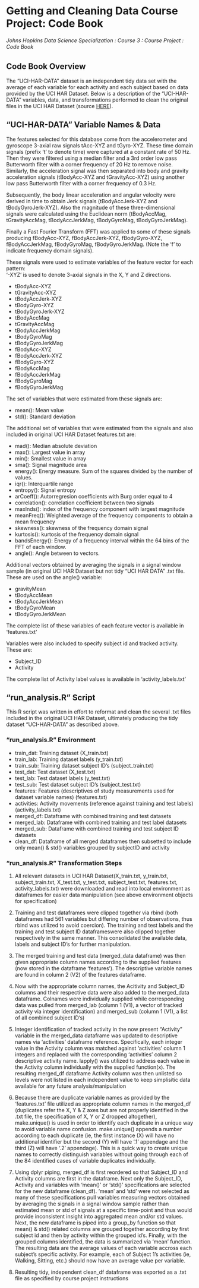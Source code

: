 Getting and Cleaning Data Course Project: Code Book
================

###### Johns Hopkins Data Science Specialization : Course 3 : Course Project : Code Book

## Code Book Overview

The “UCI-HAR-DATA” dataset is an independent tidy data set with the
average of each variable for each activity and each subject based on
data provided by the UCI HAR Dataset. Below is a description of the
“UCI-HAR-DATA” variables, data, and transformations performed to clean
the original files in the UCI HAR Dataset (source
[HERE](http://archive.ics.uci.edu/ml/datasets/Human+Activity+Recognition+Using+Smartphones)).

## “UCI-HAR-DATA” Variable Names & Data

The features selected for this database come from the accelerometer and
gyroscope 3-axial raw signals tAcc-XYZ and tGyro-XYZ. These time domain
signals (prefix ‘t’ to denote time) were captured at a constant rate of
50 Hz. Then they were filtered using a median filter and a 3rd order low
pass Butterworth filter with a corner frequency of 20 Hz to remove
noise. Similarly, the acceleration signal was then separated into body
and gravity acceleration signals (tBodyAcc-XYZ and tGravityAcc-XYZ)
using another low pass Butterworth filter with a corner frequency of 0.3
Hz.

Subsequently, the body linear acceleration and angular velocity were
derived in time to obtain Jerk signals (tBodyAccJerk-XYZ and
tBodyGyroJerk-XYZ). Also the magnitude of these three-dimensional
signals were calculated using the Euclidean norm (tBodyAccMag,
tGravityAccMag, tBodyAccJerkMag, tBodyGyroMag, tBodyGyroJerkMag).

Finally a Fast Fourier Transform (FFT) was applied to some of these
signals producing fBodyAcc-XYZ, fBodyAccJerk-XYZ, fBodyGyro-XYZ,
fBodyAccJerkMag, fBodyGyroMag, fBodyGyroJerkMag. (Note the ‘f’ to
indicate frequency domain signals).

These signals were used to estimate variables of the feature vector for
each pattern:  
‘-XYZ’ is used to denote 3-axial signals in the X, Y and Z directions.

  - tBodyAcc-XYZ
  - tGravityAcc-XYZ
  - tBodyAccJerk-XYZ
  - tBodyGyro-XYZ
  - tBodyGyroJerk-XYZ
  - tBodyAccMag
  - tGravityAccMag
  - tBodyAccJerkMag
  - tBodyGyroMag
  - tBodyGyroJerkMag
  - fBodyAcc-XYZ
  - fBodyAccJerk-XYZ
  - fBodyGyro-XYZ
  - fBodyAccMag
  - fBodyAccJerkMag
  - fBodyGyroMag
  - fBodyGyroJerkMag

The set of variables that were estimated from these signals are:

  - mean(): Mean value
  - std(): Standard deviation

The additional set of variables that were estimated from the signals and
also included in original UCI HAR Dataset features.txt are:

  - mad(): Median absolute deviation
  - max(): Largest value in array
  - min(): Smallest value in array
  - sma(): Signal magnitude area
  - energy(): Energy measure. Sum of the squares divided by the number
    of values.
  - iqr(): Interquartile range
  - entropy(): Signal entropy
  - arCoeff(): Autorregresion coefficients with Burg order equal to 4
  - correlation(): correlation coefficient between two signals
  - maxInds(): index of the frequency component with largest magnitude
  - meanFreq(): Weighted average of the frequency components to obtain a
    mean frequency
  - skewness(): skewness of the frequency domain signal
  - kurtosis(): kurtosis of the frequency domain signal
  - bandsEnergy(): Energy of a frequency interval within the 64 bins of
    the FFT of each window.
  - angle(): Angle between to vectors.

Additional vectors obtained by averaging the signals in a signal window
sample (in original UCI HAR Dataset but not tidy “UCI HAR DATA” .txt
file. These are used on the angle() variable:

  - gravityMean
  - tBodyAccMean
  - tBodyAccJerkMean
  - tBodyGyroMean
  - tBodyGyroJerkMean

The complete list of these variables of each feature vector is available
in ‘features.txt’

Variables were also included to specify subject id and tracked activity.
These are:

  - Subject\_ID
  - Activity

The complete list of Activity label values is available in
‘activity\_labels.txt’

## “run\_analysis.R” Script

This R script was written in effort to reformat and clean the several
.txt files included in the original UCI HAR Dataset, ultimately
producing the tidy dataset “UCI-HAR-DATA” as described above.

### “run\_analysis.R” Environment

  - train\_dat: Training dataset (X\_train.txt)
  - train\_lab: Training dataset labels (y\_train.txt)
  - train\_sub: Training dataset subject ID’s (subject\_train.txt)
  - test\_dat: Test dataset (X\_test.txt)
  - test\_lab: Test dataset labels (y\_test.txt)
  - test\_sub: Test dataset subject ID’s (subject\_test.txt)
  - features: Features (descriptives of study measurements used for
    dataset variable names) (features.txt)
  - activities: Activity movements (reference against training and test
    labels) (activity\_labels.txt)
  - merged\_df: Dataframe with combined training and test datasets
  - merged\_lab: Dataframe with combined training and test label
    datasets
  - merged\_sub: Dataframe with combined training and test subject ID
    datasets
  - clean\_df: Dataframe of all merged dataframes then subsetted to
    include only mean() & std() variables grouped by subjectID and
    activity

### “run\_analysis.R” Transformation Steps

1)  All relevant datasets in UCI HAR Dataset(X\_train.txt, y\_train.txt,
    subject\_train.txt, X\_test.txt, y\_test.txt, subject\_test.txt,
    features.txt, activity\_labels.txt) were downloaded and read into
    local environment as dataframes for easier data manipulation (see
    above environment objects for specification)

2)  Training and test dataframes were clipped together via rbind (both
    dataframes had 561 variables but differing number of observations,
    thus rbind was utilized to avoid coercion). The training and test
    labels and the training and test subject ID dataframeswere also
    clipped together respectively in the same manner. This consolidated
    the available data, labels and subject ID’s for further
    manipulation.

3)  The merged training and test data (merged\_data dataframe) was then
    given appropriate column names according to the supplied features
    (now stored in the dataframe ‘features’). The descriptive variable
    names are found in column 2 (V2) of the features dataframe.

4)  Now with the appropriate column names, the Acitivity and Subject\_ID
    columns and their respective data were also added to the
    merged\_data dataframe. Colnames were individually supplied while
    corresponding data was pulled from merged\_lab (column 1 (V1), a
    vector of tracked activity via integer identification) and
    merged\_sub (column 1 (V1), a list of all combined subject ID’s)

5)  Integer identification of tracked activity in the now present
    “Activity” variable in the merged\_data dataframe was updated to
    descriptive names via ‘activities’ dataframe reference.
    Specifically, each integer value in the Activity column was matched
    against ‘activities’ column 1 integers and replaced with the
    corresponding ‘activities’ column 2 descriptive activity name.
    lapply() was utilized to address each value in the Activity column
    individually with the supplied function(x). The resulting merged\_df
    dataframe Activity column was then unlisted so levels were not
    listed in each independent value to keep simplisitic data available
    for any future analysis/manipulation

6)  Because there are duplicate variable names as provided by the
    ‘features.txt’ file utilized as appropriate column names in the
    merged\_df (duplicates refer the X, Y & Z axes but are not properly
    identified in the .txt file, the specification of X, Y or Z dropped
    altogether), make.unique() is used in order to identify each
    duplicate in a unique way to avoid variable name confusion.
    make.unique() appends a number according to each duplicate (ie, the
    first instance (X) will have no additional identifier but the second
    (Y) will have ‘.1’ appendage and the third (Z) will have ‘.2’
    appendage). This is a quick way to create unique names to correctly
    distinguish variables without going through each of the 84
    identified cases of variable duplicates individually.

7)  Using dplyr piping, merged\_df is first reordered so that
    Subject\_ID and Activity columns are first in the dataframe. Next
    only the Subject\_ID, Activity and variables with ‘mean()’ or
    ‘std()’ specifications are selected for the new dataframe
    (clean\_df). ‘mean’ and ‘std’ were not selected as many of these
    specifications pull variables measuring vectors obtained by
    averaging the signals in a signal window sample rather than
    estimated mean or std of signals at a specific time-point and thus
    would provide inconsistent insight into aggregated mean and/or std
    values. Next, the new dataframe is piped into a group\_by function
    so that mean() & std() related columns are grouped together
    according by first subject id and then by activity within the
    grouped id’s. Finally, with the grouped columns identified, the data
    is summarized via ‘mean’ function. The resulting data are the
    average values of each variable accross each subject’s specific
    activity. For example, each of Subject 1’s activities (ie, Walking,
    Sitting, etc.) should now have an average value per variable.

8)  Resulting tidy, independent clean\_df dataframe was exported as a
    .txt file as specified by course project instructions
